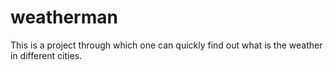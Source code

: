 # weatherman
This is a project through which one can quickly find out what is the weather in different cities.
